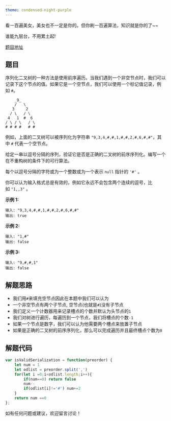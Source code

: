 ```yaml
---
theme: condensed-night-purple
---
```


看一百遍美女，美女也不一定是你的。但你刷一百遍算法，知识就是你的了~~

谁能九层台，不用累土起!

[题目地址](https://leetcode-cn.com/problems/verify-preorder-serialization-of-a-binary-tree/)

<!-- more -->


## 题目

序列化二叉树的一种方法是使用前序遍历。当我们遇到一个非空节点时，我们可以记录下这个节点的值。如果它是一个空节点，我们可以使用一个标记值记录，例如 `#`。

```
    _9_
    /   \
   3     2
  / \   / \
 4   1  #  6
/ \ / \   / \
# # # #   # #
```

例如，上面的二叉树可以被序列化为字符串 `"9,3,4,#,#,1,#,#,2,#,6,#,#"`，其中 `#` 代表一个空节点。

给定一串以逗号分隔的序列，验证它是否是正确的二叉树的前序序列化。编写一个在不重构树的条件下的可行算法。

每个以逗号分隔的字符或为一个整数或为一个表示 `null` 指针的 `'#'` 。

你可以认为输入格式总是有效的，例如它永远不会包含两个连续的逗号，比如 `"1,,3"` 。

**示例 1:**

```
输入: "9,3,4,#,#,1,#,#,2,#,6,#,#"
输出: true
```

**示例 2:**

```
输入: "1,#"
输出: false
```

**示例 3:**

```
输入: "9,#,#,1"
输出: false
```


## 解题思路

- 我们用`#`来填充空节点因此在本题中我们可以认为
- 一个非空节点有两个子节点, 空节点(也就是`#`)没有子节点
- 我们定义一个计数器用来记录槽点的个数并默认为头节点的`1`
- 我们对树进行遍历，每遍历到一个节点，我们将槽点的个数`-1`
- 如果一个节点是数字，我们可以认为他需要两个槽点来放置子节点
- 如果是正确的二叉树的前序序列化，那么可以完成遍历并且最终槽点个数为`0`

## 解题代码

```js
var isValidSerialization = function(preorder) {
    let num = 1
    let odlist = preorder.split(',')
    for(let i =0;i<odlist.length;i++){
        if(num==0) return false
        num--
        if(odlist[i]!='#') num+=2
    }
    return num ==0
};
```

如有任何问题或建议，欢迎留言讨论！